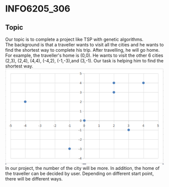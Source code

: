 # INFO6205_306
## Topic
Our topic is to complete a project like TSP with genetic algorithms.</br>
The background is that a traveller wants to visit all the cities and he wants to find the shortest way to complete his trip. After travelling, he will go home.</br>
For example, the traveller's home is (0,0). He wants to visit the other 6 cities (2,3), (2,4), (4,4), (-4,2), (-1,-3),and (3,-1). Our task is helping him to find the shortest way.
![](https://github.com/INFO6205/INFO6205_306/raw/master/1.png)
In our project, the number of the city will be more. In addition, the home of the traveller can be decided by user. Depending on different start point, there will be different ways.
